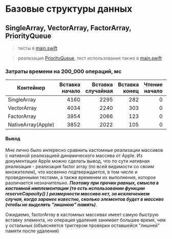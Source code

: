 # Базовые структуры данных

## SingleArray, VectorArray, FactorArray, PriorityQueue

> тесты в [main.swift](https://github.com/c-villain/OTUS_algo/blob/main/HW4/Otus_algo/main.swift)

> реализация [PriorityQueue](https://github.com/c-villain/OTUS_algo/blob/main/HW4/Otus_algo/HW4/PriorityQueue/PriorityQueue.swift), тест использования также в [main.swift](https://github.com/c-villain/OTUS_algo/blob/main/HW4/Otus_algo/main.swift)

### Затраты времени на 200_000 операций, мс

Контейнер|Вставка начало|Вставка случайная|Вставка конец|Чтение начало|Чтение случайное|Чтение конец|Удаление начало|Удаление случайное|Удаление конец 
---|---:|---:|---:|---:|---:|---:|---:|---:|---:
SingleArray       |4160|2295|282|0|0|0|3734|2085|124
VectorArray       |4034|2240|303|0|0|0|3793|2021|137
FactorArray       |3954|2066|123|0|0|0|3834|2081|133
NativeArray(Apple)|3852|2022|105|0|0|0|3790|1999|117

#### Вывод 
Мне лично было интересно сравнить кастомные реализации массивов с нативной реализацией динамического массива от Apple. Из документации Apple можно сделать вывод, что по сути нативная реализация - реализация factor array (по всей видимости со своим множителем), что косвенно подтверждается, в том числе и проведенными тестами, а также временем их выполнения, которое различается незначительно. **_Поэтому при прочих равных, смысла в кастомной имплементации (то есть использовании функции reserveCapacity() ) размерности массива нет, за исключением случая, когда заранее известно, сколько элементов будет в массиве (чтобы не выделять "лишнюю" память)_**.

Ожидаемо, factorArray в кастомных массивах имеет самую быструю вставку элемента, но операция удаления занимает большее время, чем у остальных (объясняется триггером проверки оставшейся "лишней" памяти после удаления)
